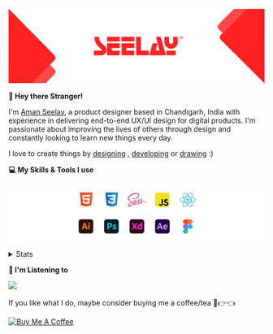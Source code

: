 [![banner](./images/seelay.svg)](https://www.seelay.in)

**👋 Hey there Stranger!**

I'm [Aman Seelay](https://www.seelay.in), a product designer based in Chandigarh, India with experience in delivering end-to-end UX/UI design for digital products. I'm passionate about improving the lives of others through design and constantly looking to learn new things every day.

I love to create things by [designing](https://www.seelay.in/#work) , [developing](https://www.seelay.in/#projects) or [drawing](https://art.seelay.in) :)

**💻 My Skills & Tools I use**

[![banner](./images/skills&tools.svg)](https://www.seelay.in/about)

<details>
  <summary>Stats</summary>

---

<!--START_SECTION:waka-->
![Profile Views](http://img.shields.io/badge/Profile%20Views-7-blue)

**🐱 My GitHub Data** 

> 🏆 16 Contributions in the Year 2023
 > 
> 📦 684.2 kB Used in GitHub's Storage 
 > 
> 💼 Opted to Hire
 > 
> 📜 1 Public Repository 
 > 
> 🔑 43 Private Repositories  
 > 
**I'm a Night 🦉** 

```text
🌞 Morning    140 commits    ████░░░░░░░░░░░░░░░░░░░░░   18.35% 
🌆 Daytime    107 commits    ███░░░░░░░░░░░░░░░░░░░░░░   14.02% 
🌃 Evening    191 commits    ██████░░░░░░░░░░░░░░░░░░░   25.03% 
🌙 Night      325 commits    ██████████░░░░░░░░░░░░░░░   42.6%

```
📅 **I'm Most Productive on Sunday** 

```text
Monday       149 commits    █████░░░░░░░░░░░░░░░░░░░░   19.53% 
Tuesday      118 commits    ███░░░░░░░░░░░░░░░░░░░░░░   15.47% 
Wednesday    82 commits     ██░░░░░░░░░░░░░░░░░░░░░░░   10.75% 
Thursday     90 commits     ███░░░░░░░░░░░░░░░░░░░░░░   11.8% 
Friday       64 commits     ██░░░░░░░░░░░░░░░░░░░░░░░   8.39% 
Saturday     96 commits     ███░░░░░░░░░░░░░░░░░░░░░░   12.58% 
Sunday       164 commits    █████░░░░░░░░░░░░░░░░░░░░   21.49%

```


📊 **This Week I Spent My Time On** 

```text
⌚︎ Time Zone: Asia/Kolkata

💬 Programming Languages: 
No Activity Tracked This Week

🔥 Editors: 
No Activity Tracked This Week

💻 Operating System: 
No Activity Tracked This Week

```

**I Mostly Code in JavaScript** 

```text
JavaScript               30 repos            ████████████████░░░░░░░░░   66.67% 
TypeScript               15 repos            ████████░░░░░░░░░░░░░░░░░   33.33%

```



 Last Updated on 19/01/2023 06:42:14 UTC
<!--END_SECTION:waka-->

---

 </details>

**🎵 I'm Listening to**

<object data="https://now-play.vercel.app/api/generate?uid=7a17a86e-d6b7-43b5-8d9c-1d6dae42a779" >

  <img src="https://now-play.vercel.app/api/generate?uid=7a17a86e-d6b7-43b5-8d9c-1d6dae42a779" />

</object>

If you like what I do, maybe consider buying me a coffee/tea 🥺👉👈

<a href="https://www.buymeacoffee.com/seelay" target="_blank"><img src="https://cdn.buymeacoffee.com/buttons/v2/default-red.png" alt="Buy Me A Coffee" width="150" ></a>
